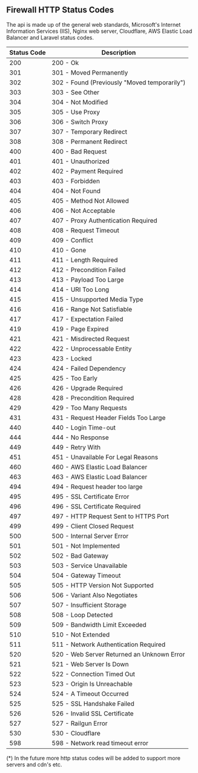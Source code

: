 ## Firewall HTTP Status Codes

The api is made up of the general web standards, Microsoft's Internet Information Services (IIS), Nginx web server, Cloudflare, AWS Elastic Load Balancer and Laravel status codes.

Status Code | Description
--|--
200 | 200 - Ok
301 | 301 - Moved Permanently
302 | 302 - Found (Previously "Moved temporarily")
303 | 303 - See Other
304 | 304 - Not Modified
305 | 305 - Use Proxy
306 | 306 - Switch Proxy
307 | 307 - Temporary Redirect
308 | 308 - Permanent Redirect
400 | 400 - Bad Request
401 | 401 - Unauthorized
402 | 402 - Payment Required
403 | 403 - Forbidden
404 | 404 - Not Found
405 | 405 - Method Not Allowed
406 | 406 - Not Acceptable
407 | 407 - Proxy Authentication Required
408 | 408 - Request Timeout
409 | 409 - Conflict
410 | 410 - Gone
411 | 411 - Length Required
412 | 412 - Precondition Failed
413 | 413 - Payload Too Large
414 | 414 - URI Too Long
415 | 415 - Unsupported Media Type
416 | 416 - Range Not Satisfiable
417 | 417 - Expectation Failed
419 | 419 - Page Expired
421 | 421 - Misdirected Request
422 | 422 - Unprocessable Entity
423 | 423 - Locked
424 | 424 - Failed Dependency
425 | 425 - Too Early
426 | 426 - Upgrade Required
428 | 428 - Precondition Required
429 | 429 - Too Many Requests
431 | 431 - Request Header Fields Too Large
440 | 440 - Login Time-out
444 | 444 - No Response
449 | 449 - Retry With
451 | 451 - Unavailable For Legal Reasons
460 | 460 - AWS Elastic Load Balancer
463 | 463 - AWS Elastic Load Balancer
494 | 494 - Request header too large
495 | 495 - SSL Certificate Error
496 | 496 - SSL Certificate Required
497 | 497 - HTTP Request Sent to HTTPS Port
499 | 499 - Client Closed Request
500 | 500 - Internal Server Error
501 | 501 - Not Implemented
502 | 502 - Bad Gateway
503 | 503 - Service Unavailable
504 | 504 - Gateway Timeout
505 | 505 - HTTP Version Not Supported
506 | 506 - Variant Also Negotiates
507 | 507 - Insufficient Storage
508 | 508 - Loop Detected
509 | 509 - Bandwidth Limit Exceeded
510 | 510 - Not Extended
511 | 511 - Network Authentication Required
520 | 520 - Web Server Returned an Unknown Error
521 | 521 - Web Server Is Down
522 | 522 - Connection Timed Out
523 | 523 - Origin Is Unreachable
524 | 524 - A Timeout Occurred
525 | 525 - SSL Handshake Failed
526 | 526 - Invalid SSL Certificate
527 | 527 - Railgun Error
530 | 530 - Cloudflare
598 | 598 - Network read timeout error

(*) In the future more http status codes will be added to support more servers and cdn's etc.
